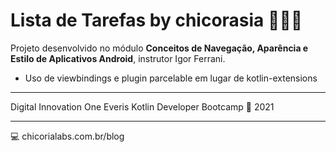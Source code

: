 # Lista de Tarefas by chicorasia :shopping_cart::car::school:

Projeto desenvolvido no módulo **Conceitos de Navegação, Aparência e Estilo de Aplicativos Android**, instrutor Igor Ferrani.
- Uso de viewbindings e plugin parcelable em lugar de kotlin-extensions

*****

Digital Innovation One
Everis Kotlin Developer Bootcamp :green_heart:
2021

****

:computer: chicorialabs.com.br/blog
